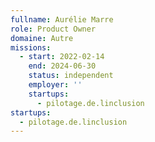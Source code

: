 ```yaml
---
fullname: Aurélie Marre
role: Product Owner
domaine: Autre
missions:
  - start: 2022-02-14
    end: 2024-06-30
    status: independent
    employer: ''
    startups:
      - pilotage.de.linclusion
startups:
  - pilotage.de.linclusion
---
```

